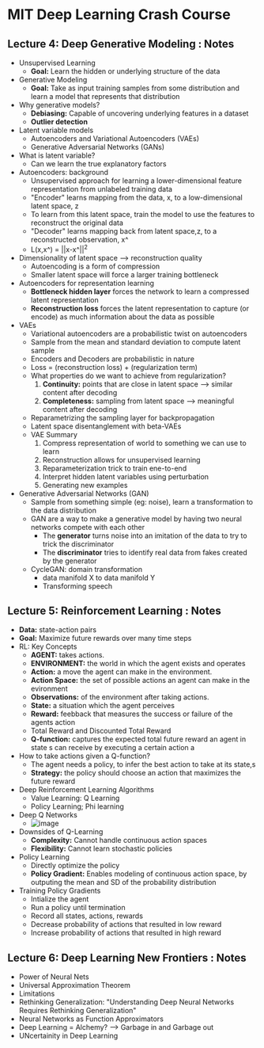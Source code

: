 # MIT Deep Learning Crash Course
## Lecture 4: Deep Generative Modeling : Notes
* Unsupervised Learning
  * **Goal:** Learn the hidden or underlying structure of the data
* Generative Modeling
  * **Goal:** Take as input training samples from some distribution and learn a model that represents that distribution
* Why generative models?
  * **Debiasing:** Capable of uncovering underlying features in a dataset
  * **Outlier detection**
* Latent variable models
  *  Autoencoders and Variational Autoencoders (VAEs)
  *  Generative Adversarial Networks (GANs)
* What is latent variable?
  * Can we learn the true explanatory factors
* Autoencoders: background
  * Unsupervised approach for learning a lower-dimensional feature representation from unlabeled training data
  * "Encoder" learns mapping from the data, x, to a low-dimensional latent space, z
  * To learn from this latent space, train the model to use the features to reconstruct the original data
  * "Decoder" learns mapping back from latent space,z, to a reconstructed observation, x^
  *  L(x,x^) = ||x-x^||<sup>2</sup>
* Dimensionality of latent space --> reconstruction quality
  * Autoencoding is a form of compression
  * Smaller latent space will force a larger training bottleneck
* Autoencoders for representation learning
  * **Bottleneck hidden layer** forces the network to learn a compressed latent representation
  * **Reconstruction loss** forces the latent representation to capture (or encode) as much information about the data as possible
* VAEs
  * Variational autoencoders are a probabilistic twist on autoencoders
  * Sample from the mean and standard deviation to compute latent sample
  * Encoders and Decoders are probabilistic in nature
  * Loss = (reconstruction loss) + (regularization term)
  * What properties do we want to achieve from regularization?
    1.  **Continuity:** points that are close in latent space --> similar content after decoding
    2.  **Completeness:** sampling from latent space --> meaningful content after decoding
  * Reparametrizing the sampling layer for backpropagation
  * Latent space disentanglement with beta-VAEs
  * VAE Summary
    1.  Compress representation of world to something we can use to learn
    2.  Reconstruction allows for unsupervised learning
    3.  Reparameterization trick to train ene-to-end
    4.  Interpret hidden latent variables using perturbation
    5.  Generating new examples
* Generative Adversarial Networks (GAN)
  * Sample from something simple (eg: noise), learn a transformation to the data distribution
  * GAN are a way to make a generative model by having two neural networks compete with each other
    * The **generator** turns noise into an imitation of the data to try to trick the discriminator
    * The **discriminator** tries to identify real data from fakes created by the generator
  * CycleGAN: domain transformation
    * data manifold X to data manifold Y
    * Transforming speech
  
 ## Lecture 5: Reinforcement Learning : Notes
  * **Data:** state-action pairs
  * **Goal:** Maximize future rewards over many time steps
  * RL: Key Concepts
    * **AGENT:** takes actions.
    * **ENVIRONMENT:** the world in which the agent exists and operates
    * **Action:** a move the agent can make in the environment.
    * **Action Space:** the set of possible actions an agent can make in the evironment
    * **Observations:** of the environment after taking actions.
    * **State:** a situation which the agent perceives
    * **Reward:** feebback that measures the success or failure of the agents action
    * Total Reward and Discounted Total Reward
    * **Q-function:** captures the expected total future reward an agent in state s can receive by executing a certain action a
  * How to take actions given a Q-function?
    * The agent needs a policy, to infer the best action to take at its state,s
    * **Strategy:** the policy should choose an action that maximizes the future reward
  * Deep Reinforcement Learning Algorithms
    * Value Learning: Q Learning
    * Policy Learning; Phi learning
  * Deep Q Networks
    * ![image](https://user-images.githubusercontent.com/6136144/111029063-a2cb8980-8420-11eb-8ffb-b8726fb86ac4.png)
  * Downsides of Q-Learning
    * **Complexity:** Cannot handle continuous action spaces
    * **Flexibility:** Cannot learn stochastic policies
  * Policy Learning
    * Directly optimize the policy
    * **Policy Gradient:** Enables modeling of continuous action space, by outputing the mean and SD of the probability distribution
  * Training Policy Gradients
    * Intialize the agent
    * Run a policy until termination
    * Record all states, actions, rewards
    * Decrease probability of actions that resulted in low reward
    * Increase probability of actions that resulted in high reward

## Lecture 6: Deep Learning New Frontiers : Notes
* Power of Neural Nets
 * Universal Approximation Theorem
* Limitations
 * Rethinking Generalization: "Understanding Deep Neural Networks Requires Rethinking Generalization"
 * Neural Networks as Function Approximators
 * Deep Learning = Alchemy? --> Garbage in and Garbage out
 * UNcertainity in Deep Learning
